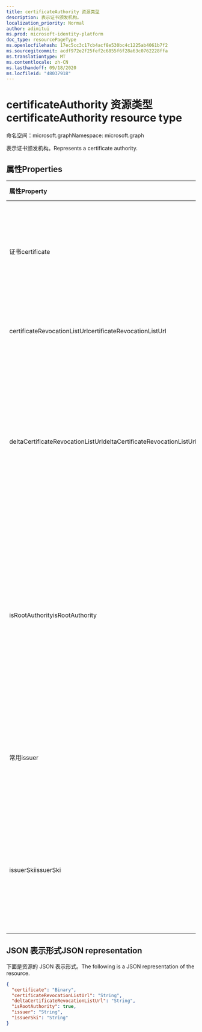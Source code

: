 ```yaml
---
title: certificateAuthority 资源类型
description: 表示证书颁发机构。
localization_priority: Normal
author: adimitui
ms.prod: microsoft-identity-platform
doc_type: resourcePageType
ms.openlocfilehash: 17ec5cc3c17cb4acf8e530bc4c1225ab4061b7f2
ms.sourcegitcommit: acdf972e2f25fef2c6855f6f28a63c0762228ffa
ms.translationtype: MT
ms.contentlocale: zh-CN
ms.lasthandoff: 09/18/2020
ms.locfileid: "48037918"
---
```

# <a name="certificateauthority-resource-type"></a><span data-ttu-id="60b16-103">certificateAuthority 资源类型</span><span class="sxs-lookup"><span data-stu-id="60b16-103">certificateAuthority resource type</span></span>

<span data-ttu-id="60b16-104">命名空间：microsoft.graph</span><span class="sxs-lookup"><span data-stu-id="60b16-104">Namespace: microsoft.graph</span></span>

<span data-ttu-id="60b16-105">表示证书颁发机构。</span><span class="sxs-lookup"><span data-stu-id="60b16-105">Represents a certificate authority.</span></span>

## <a name="properties"></a><span data-ttu-id="60b16-106">属性</span><span class="sxs-lookup"><span data-stu-id="60b16-106">Properties</span></span>

| <span data-ttu-id="60b16-107">属性</span><span class="sxs-lookup"><span data-stu-id="60b16-107">Property</span></span>     | <span data-ttu-id="60b16-108">类型</span><span class="sxs-lookup"><span data-stu-id="60b16-108">Type</span></span>        | <span data-ttu-id="60b16-109">说明</span><span class="sxs-lookup"><span data-stu-id="60b16-109">Description</span></span> |
|:-------------|:------------|:------------|
|<span data-ttu-id="60b16-110">证书</span><span class="sxs-lookup"><span data-stu-id="60b16-110">certificate</span></span>|<span data-ttu-id="60b16-111">Binary</span><span class="sxs-lookup"><span data-stu-id="60b16-111">Binary</span></span>|<span data-ttu-id="60b16-112">必需。</span><span class="sxs-lookup"><span data-stu-id="60b16-112">Required.</span></span> <span data-ttu-id="60b16-113">表示公共证书的 base64 编码字符串。</span><span class="sxs-lookup"><span data-stu-id="60b16-113">The base64 encoded string representing the public certificate.</span></span>|
|<span data-ttu-id="60b16-114">certificateRevocationListUrl</span><span class="sxs-lookup"><span data-stu-id="60b16-114">certificateRevocationListUrl</span></span>|<span data-ttu-id="60b16-115">String</span><span class="sxs-lookup"><span data-stu-id="60b16-115">String</span></span>|<span data-ttu-id="60b16-116">证书吊销列表的 URL。</span><span class="sxs-lookup"><span data-stu-id="60b16-116">The URL of the certificate revocation list.</span></span>|
|<span data-ttu-id="60b16-117">deltaCertificateRevocationListUrl</span><span class="sxs-lookup"><span data-stu-id="60b16-117">deltaCertificateRevocationListUrl</span></span>|<span data-ttu-id="60b16-118">String</span><span class="sxs-lookup"><span data-stu-id="60b16-118">String</span></span>|<span data-ttu-id="60b16-119">该 URL 包含自上次创建完整证书 revocaton 列表以来的所有已吊销证书的列表。</span><span class="sxs-lookup"><span data-stu-id="60b16-119">The URL contains the list of all revoked certificates since the last time a full certificate revocaton list was created.</span></span>|
|<span data-ttu-id="60b16-120">isRootAuthority</span><span class="sxs-lookup"><span data-stu-id="60b16-120">isRootAuthority</span></span>|<span data-ttu-id="60b16-121">Boolean</span><span class="sxs-lookup"><span data-stu-id="60b16-121">Boolean</span></span>|<span data-ttu-id="60b16-122">必需。</span><span class="sxs-lookup"><span data-stu-id="60b16-122">Required.</span></span> <span data-ttu-id="60b16-123">如果受信任的证书是根证书颁发机构，**则为 true** ; 如果受信任的证书是中间颁发机构，则为**false** 。</span><span class="sxs-lookup"><span data-stu-id="60b16-123">**true** if the trusted certificate is a root authority, **false** if the trusted certificate is an intermediate authority.</span></span>|
|<span data-ttu-id="60b16-124">常用</span><span class="sxs-lookup"><span data-stu-id="60b16-124">issuer</span></span>|<span data-ttu-id="60b16-125">String</span><span class="sxs-lookup"><span data-stu-id="60b16-125">String</span></span>|<span data-ttu-id="60b16-126">证书的颁发者，根据 **证书** 值计算。</span><span class="sxs-lookup"><span data-stu-id="60b16-126">The issuer of the certificate, calculated from the **certificate** value.</span></span> <span data-ttu-id="60b16-127">只读。</span><span class="sxs-lookup"><span data-stu-id="60b16-127">Read-only.</span></span> |
|<span data-ttu-id="60b16-128">issuerSki</span><span class="sxs-lookup"><span data-stu-id="60b16-128">issuerSki</span></span>|<span data-ttu-id="60b16-129">String</span><span class="sxs-lookup"><span data-stu-id="60b16-129">String</span></span>|<span data-ttu-id="60b16-130">证书的主题密钥标识符，由 **证书** 值计算得出。</span><span class="sxs-lookup"><span data-stu-id="60b16-130">The subject key identifier of the certificate, calculated from the **certificate** value.</span></span> <span data-ttu-id="60b16-131">只读。</span><span class="sxs-lookup"><span data-stu-id="60b16-131">Read-only.</span></span>|

## <a name="json-representation"></a><span data-ttu-id="60b16-132">JSON 表示形式</span><span class="sxs-lookup"><span data-stu-id="60b16-132">JSON representation</span></span>

<span data-ttu-id="60b16-133">下面是资源的 JSON 表示形式。</span><span class="sxs-lookup"><span data-stu-id="60b16-133">The following is a JSON representation of the resource.</span></span>

<!-- {
  "blockType": "resource",
  "optionalProperties": [

  ],
  "@odata.type": "microsoft.graph.certificateAuthority",
  "baseType": null
}-->

```json
{
  "certificate": "Binary",
  "certificateRevocationListUrl": "String",
  "deltaCertificateRevocationListUrl": "String",
  "isRootAuthority": true,
  "issuer": "String",
  "issuerSki": "String"
}
```

<!-- uuid: 16cd6b66-4b1a-43a1-adaf-3a886856ed98
2019-02-04 14:57:30 UTC -->
<!-- {
  "type": "#page.annotation",
  "description": "certificateAuthority resource",
  "keywords": "",
  "section": "documentation",
  "tocPath": ""
}-->
